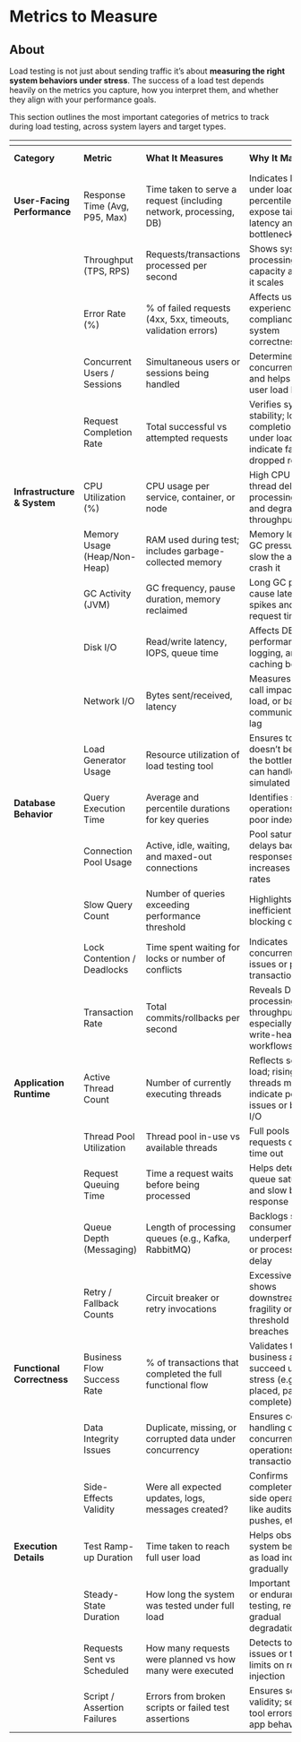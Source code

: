 # Metrics to Measure

## About

Load testing is not just about sending traffic it’s about **measuring the right system behaviors under stress**. The success of a load test depends heavily on the metrics you capture, how you interpret them, and whether they align with your performance goals.

This section outlines the most important categories of metrics to track during load testing, across system layers and target types.

<table data-header-hidden data-full-width="true"><thead><tr><th width="123.81512451171875"></th><th></th><th></th><th></th><th></th></tr></thead><tbody><tr><td><strong>Category</strong></td><td><strong>Metric</strong></td><td><strong>What It Measures</strong></td><td><strong>Why It Matters</strong></td><td><strong>Where It's Relevant</strong></td></tr><tr><td><strong>User-Facing Performance</strong></td><td>Response Time (Avg, P95, Max)</td><td>Time taken to serve a request (including network, processing, DB)</td><td>Indicates latency under load; high percentiles expose tail-end latency and bottlenecks</td><td>API, UI, Backend</td></tr><tr><td></td><td>Throughput (TPS, RPS)</td><td>Requests/transactions processed per second</td><td>Shows system's processing capacity and how it scales</td><td>API, Messaging, Backend</td></tr><tr><td></td><td>Error Rate (%)</td><td>% of failed requests (4xx, 5xx, timeouts, validation errors)</td><td>Affects user experience, SLA compliance, and system correctness</td><td>API, UI, Backend</td></tr><tr><td></td><td>Concurrent Users / Sessions</td><td>Simultaneous users or sessions being handled</td><td>Determines concurrency limits and helps validate user load handling</td><td>All</td></tr><tr><td></td><td>Request Completion Rate</td><td>Total successful vs attempted requests</td><td>Verifies system stability; low completion rate under load may indicate failures or dropped requests</td><td>All</td></tr><tr><td><strong>Infrastructure &#x26; System</strong></td><td>CPU Utilization (%)</td><td>CPU usage per service, container, or node</td><td>High CPU causes thread delays, processing lag, and degraded throughput</td><td>Backend, DB, Load Generator</td></tr><tr><td></td><td>Memory Usage (Heap/Non-Heap)</td><td>RAM used during test; includes garbage-collected memory</td><td>Memory leaks or GC pressure can slow the app or crash it</td><td>Backend, JVM Apps</td></tr><tr><td></td><td>GC Activity (JVM)</td><td>GC frequency, pause duration, memory reclaimed</td><td>Long GC pauses cause latency spikes and request timeout</td><td>JVM-Based Apps</td></tr><tr><td></td><td>Disk I/O</td><td>Read/write latency, IOPS, queue time</td><td>Affects DB performance, logging, and caching behavior</td><td>DB, File-Intensive Apps</td></tr><tr><td></td><td>Network I/O</td><td>Bytes sent/received, latency</td><td>Measures external call impact, CDN load, or backend communication lag</td><td>API, Integrations, Messaging</td></tr><tr><td></td><td>Load Generator Usage</td><td>Resource utilization of load testing tool</td><td>Ensures tool doesn’t become the bottleneck and can handle simulated load</td><td>Load Generator</td></tr><tr><td><strong>Database Behavior</strong></td><td>Query Execution Time</td><td>Average and percentile durations for key queries</td><td>Identifies slow DB operations and poor indexing</td><td>API, Backend, DB</td></tr><tr><td></td><td>Connection Pool Usage</td><td>Active, idle, waiting, and maxed-out connections</td><td>Pool saturation delays backend responses and increases error rates</td><td>Backend, DB</td></tr><tr><td></td><td>Slow Query Count</td><td>Number of queries exceeding performance threshold</td><td>Highlights inefficient or blocking queries</td><td>DB</td></tr><tr><td></td><td>Lock Contention / Deadlocks</td><td>Time spent waiting for locks or number of conflicts</td><td>Indicates concurrency issues or poor transaction design</td><td>DB</td></tr><tr><td></td><td>Transaction Rate</td><td>Total commits/rollbacks per second</td><td>Reveals DB’s processing throughput, especially for write-heavy workflows</td><td>DB</td></tr><tr><td><strong>Application Runtime</strong></td><td>Active Thread Count</td><td>Number of currently executing threads</td><td>Reflects service load; rising threads may indicate pooling issues or blocking I/O</td><td>Backend, Microservices</td></tr><tr><td></td><td>Thread Pool Utilization</td><td>Thread pool in-use vs available threads</td><td>Full pools mean requests queue or time out</td><td>Backend</td></tr><tr><td></td><td>Request Queuing Time</td><td>Time a request waits before being processed</td><td>Helps detect queue saturation and slow backend response</td><td>Async Services, APIs</td></tr><tr><td></td><td>Queue Depth (Messaging)</td><td>Length of processing queues (e.g., Kafka, RabbitMQ)</td><td>Backlogs show consumer underperformance or processing delay</td><td>Messaging, Event-driven Systems</td></tr><tr><td></td><td>Retry / Fallback Counts</td><td>Circuit breaker or retry invocations</td><td>Excessive fallback shows downstream fragility or threshold breaches</td><td>Microservices</td></tr><tr><td><strong>Functional Correctness</strong></td><td>Business Flow Success Rate</td><td>% of transactions that completed the full functional flow</td><td>Validates that core business actions succeed under stress (e.g., order placed, payment complete)</td><td>All</td></tr><tr><td></td><td>Data Integrity Issues</td><td>Duplicate, missing, or corrupted data under concurrency</td><td>Ensures correct handling of concurrent operations and transactions</td><td>DB, Backend</td></tr><tr><td></td><td>Side-Effects Validity</td><td>Were all expected updates, logs, messages created?</td><td>Confirms completeness of side operations like audits, event pushes, etc.</td><td>Backend</td></tr><tr><td><strong>Execution Details</strong></td><td>Test Ramp-up Duration</td><td>Time taken to reach full user load</td><td>Helps observe system behavior as load increases gradually</td><td>All</td></tr><tr><td></td><td>Steady-State Duration</td><td>How long the system was tested under full load</td><td>Important for soak or endurance testing, revealing gradual degradation</td><td>All</td></tr><tr><td></td><td>Requests Sent vs Scheduled</td><td>How many requests were planned vs how many were executed</td><td>Detects tool-side issues or throttling limits on request injection</td><td>All</td></tr><tr><td></td><td>Script / Assertion Failures</td><td>Errors from broken scripts or failed test assertions</td><td>Ensures script validity; separates tool errors from app behavior</td><td>All</td></tr></tbody></table>
